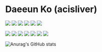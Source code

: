 # Daeeun Ko (acisliver)

<img src="https://img.shields.io/badge/HTML5-E34F26?style=flat-square&logo=HTML5&logoColor=white"> <img src="https://img.shields.io/badge/CSS3-1572B6?style=flat-square&logo=CSS3&logoColor=white"> <img src="https://img.shields.io/badge/JavaScript-F7DF1E?style=flat-square&logo=JavaScript&logoColor=white"> <img src="https://img.shields.io/badge/Webpack-8DD6F9?style=flat-square&logo=Webpack&logoColor=white"> <img src="https://img.shields.io/badge/Vue.js-4FC08D?style=flat-square&logo=Vue.js&logoColor=white"> <img src="https://img.shields.io/badge/Vuetify-1867C0?style=flat-square&logo=Vuetify&logoColor=white">

<img src="https://img.shields.io/badge/Java-007396?style=flat-square&logo=Java&logoColor=white"> <img src="https://img.shields.io/badge/Spring-6DB33F?style=flat-square&logo=Spring&logoColor=white"> <img src="https://img.shields.io/badge/Spring_Boot-6DB33F?style=flat-square&logo=SpringBoot&logoColor=white"> <img src="https://img.shields.io/badge/Spring_Security-6DB33F?style=flat-square&logo=SpringSecurity&logoColor=white"> <img src="https://img.shields.io/badge/Mysql-4479A1?style=flat-square&logo=Mysql&logoColor=white"> <img src="https://img.shields.io/badge/Docker-2496ED?style=flat-square&logo=Docker&logoColor=white"> <img src="https://img.shields.io/badge/aws-232F3E?style=flat-square&logo=AmazonAWS&logoColor=white">

![Anurag's GitHub stats](https://github-readme-stats.vercel.app/api?username=acisliver&show_icons=true&theme=radical)
